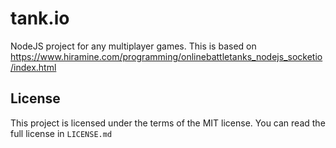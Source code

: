 # tank.io

NodeJS project for any multiplayer games.
This is based on  https://www.hiramine.com/programming/onlinebattletanks_nodejs_socketio/index.html

## License

This project is licensed under the terms of the MIT license. You can read the full license in `LICENSE.md`

